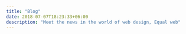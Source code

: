 ```yaml
---
title: "Blog"
date: 2018-07-07T18:23:33+06:00
description: "Meet the news in the world of web design, Equal web"
---
```

